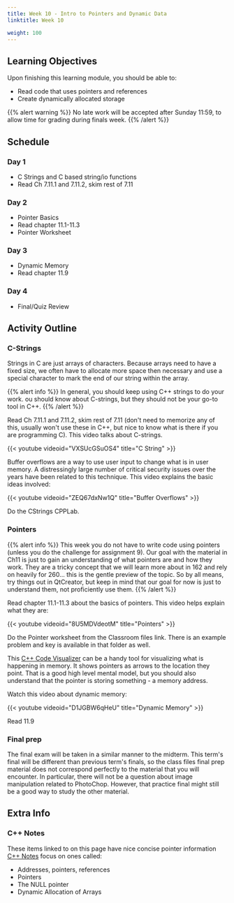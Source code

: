 ```yaml
---
title: Week 10 - Intro to Pointers and Dynamic Data
linktitle: Week 10

weight: 100
---
```


## Learning Objectives

Upon finishing this learning module, you should be able to:

* Read code that uses pointers and references
* Create dynamically allocated storage

{{% alert warning %}}
No late work will be accepted after Sunday 11:59,
to allow time for grading during finals week.
{{% /alert %}}

## Schedule

### Day 1

* C Strings and C based string/io functions
* Read Ch 7.11.1 and 7.11.2, skim rest of 7.11

### Day 2
    
* Pointer Basics
* Read chapter 11.1-11.3
* Pointer Worksheet

### Day 3

* Dynamic Memory
* Read chapter 11.9

### Day 4
    
* Final/Quiz Review

## Activity Outline

### C-Strings

Strings in C are just arrays of characters. Because arrays need to have
a fixed size, we often have to allocate more space then necessary and
use a special character to mark the end of our string within the
array.  

{{% alert info %}}
In general, you should keep using C++ strings to do your work.
ou should know about C-strings, but they should not be your go-to tool in C++.
{{% /alert %}}

Read Ch 7.11.1 and 7.11.2, skim rest of 7.11 (don't need to memorize
any of this, usually won't use these in C++, but nice to know what
is there if you are programming C). This video talks about
C-strings.  

{{< youtube videoid="VXSUcGSuOS4" title="C String" >}}

Buffer overflows are a way to use user input to change what is in
user memory. A distressingly large number of critical security
issues over the years have been related to this technique. This
video explains the basic ideas involved:  

{{< youtube videoid="ZEQ67dxNw1Q" title="Buffer Overflows" >}}

Do the CStrings CPPLab.


### Pointers
  
{{% alert info %}}
This week you do not have to write code using
pointers (unless you do the challenge for assignment 9). Our goal with
the material in Ch11 is just to gain an understanding of what pointers
are and how they work. They are a tricky concept that we will learn more
about in 162 and rely on heavily for 260... this is the gentle preview
of the topic. So by all means, try things out in QtCreator, but keep in
mind that our goal for now is just to understand them, not proficiently
use them.
{{% /alert %}}

Read chapter 11.1-11.3 about the basics of pointers. This video
helps explain what they are:  

{{< youtube videoid="8U5MDVdeotM" title="Pointers" >}}

Do the Pointer worksheet from the Classroom files link. There is an
example problem and key is available in that folder as well.

This [C++ Code Visualizer](http://pythontutor.com/cpp.html#mode=edit) can be a
handy tool for visualizing what is happening in memory. It shows
pointers as arrows to the location they point. That is a good high
level mental model, but you should also understand that the pointer
is storing something - a memory address.

Watch this video about dynamic memory:  

{{< youtube videoid="D1JGBW6qHeU" title="Dynamic Memory" >}}

Read 11.9

### Final prep

The final exam will be taken in a similar manner to the midterm.
This term's final will be different than previous term's finals, so
the class files final prep material does not correspond perfectly to
the material that you will encounter. In particular, there will not
be a question about image manipulation related to PhotoChop.  However,
that practice final might still be a good way to study the other material.

## Extra Info

### C++ Notes

These items linked to on this page have nice concise pointer information  
[C++ Notes](http://www.fredosaurus.com/notes-cpp/) focus on ones called:

* Addresses, pointers, references
* Pointers
* The NULL pointer
* Dynamic Allocation of Arrays